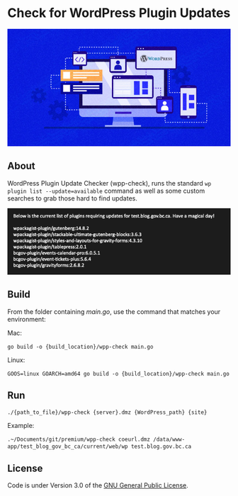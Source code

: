 # Check for WordPress Plugin Updates

![banner](images/banner.jpg)

## About
WordPress Plugin Update Checker (wpp-check), runs the standard `wp plugin list --update=available` command as well as some custom searches to grab those hard to find updates.

![output](images/output.png)

## Build

From the folder containing *main.go*, use the command that matches your environment:

Mac:

    go build -o {build_location}/wpp-check main.go

Linux:

    GOOS=linux GOARCH=amd64 go build -o {build_location}/wpp-check main.go

## Run

    ./{path_to_file}/wpp-check {server}.dmz {WordPress_path} {site}

Example:

    .~/Documents/git/premium/wpp-check coeurl.dmz /data/www-app/test_blog_gov_bc_ca/current/web/wp test.blog.gov.bc.ca

## License
Code is under Version 3.0 of the [GNU General Public License](https://github.com/nausicaan/checker/blob/main/LICENSE.md).